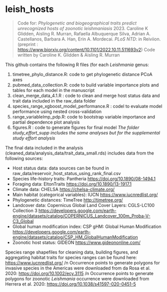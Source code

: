 # leish_hosts
> Code for: *Phylogenetic and biogeographical traits predict unrecognized hosts of zoonotic leishmaniasis* 2023. Caroline K Glidden, Aisling R. Murran, Rafaella Albuquerque Silva, Adrian A. Castellanos,  Barbara A. Han, Erin A. Mordecai. *PLoS NTD*: in Reiviion. (preprint : https://www.biorxiv.org/content/10.1101/2022.10.11.511693v2)
> Code written by Caroline K. Glidden & Aisling R. Murran

This github contains the following R files (for each *Leishmania* genus:

1. timetree_phylo_distance.R: code to get phylogenetic distance PCoA axes
2. pubmed_data_collection.R: code to build variable importance plots and tables for each model in the manuscript
3. clean_merge_data_4.1.R : code to clean and merge host status data and trait data included in the raw_data folder
4. species_range_xgboost_model_performance.R : codel to evaluate model performance using nested cross-validation
5. range_variableImp_pdp.R: code to bootstrap variable importance and partial dependence plot analysis
6. figures.R : code to generate figures for final model
 *The folder study_effort_supp includes the same analyses but for the supplemental study effort analysis*

The final data included in the analysis (cleaned_data/analysis_data/trait_data_small.rds) includes data from the following sources: 

* Host status data: data sources can be found in raw_data/reservoir_host_status_using_rank_final.csv
* Species life-history traits: Pantheria https://doi.org/10.1890/08-1494.1
* Foraging data: EltonTraits https://doi.org/10.1890/13-1917.1
* Climate data: CHELSA https://chelsa-climate.org/
* Main habitat (categorical variables): IUCN https://www.iucnredlist.org/
* Phylogenetic distances: TimeTree http://timetree.org/
* Landcover data: Copernicus Global Land Cover Layers: CGLS-LC100 Collection 3 https://developers.google.com/earth-engine/datasets/catalog/COPERNICUS_Landcover_100m_Proba-V-C3_Global
* Global human modification index: CSP gHM: Global Human Modification https://developers.google.com/earth-engine/datasets/catalog/CSP_HM_GlobalHumanModification
* Zoonotic host status: GIDEON https://www.gideononline.com/
 
 Species range shapefiles for cleaning data, building figures, and aggregating habitat traits for species ranges can be found here: https://www.iucnredlist.org/
 /n Occurrence points to generate polygons for invasive species in the Americas were downloaded from da Rosa et al. 2020:  https://doi.org/10.1002/ecy.3115
 /n Occurrence points to generate polygons for zoonotic *Leishmania* occurrence were downloaded from Herrera et al. 2020: https://doi.org/10.1038/s41597-020-0451-5
